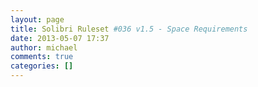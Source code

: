 ```yaml
---
layout: page
title: Solibri Ruleset #036 v1.5 - Space Requirements
date: 2013-05-07 17:37
author: michael
comments: true
categories: []
---
```


